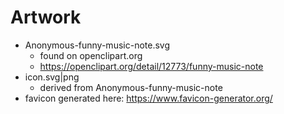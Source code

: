 # Artwork

- Anonymous-funny-music-note.svg
  - found on openclipart.org
  - https://openclipart.org/detail/12773/funny-music-note
- icon.svg|png
  - derived from Anonymous-funny-music-note
- favicon generated here: https://www.favicon-generator.org/

